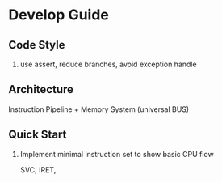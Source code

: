 # Develop Guide

## Code Style

1. use assert, reduce branches, avoid exception handle

## Architecture

Instruction Pipeline + Memory System (universal BUS)

## Quick Start

1. Implement minimal instruction set to show basic CPU flow
	
	SVC, IRET, 